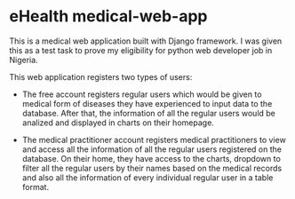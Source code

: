 # eHealth medical-web-app

This is a medical web application built with Django framework. I was given this as a test task to prove my eligibility for python web developer job in Nigeria.

This web application registers two types of users: 

- The free account registers regular users which would be given to medical form of diseases they have experienced to input data to the database. After that, the information of all the regular users would be analized and displayed in charts on their homepage.

- The medical practitioner account registers medical practitioners to view and access all the information of all the regular users registered on the database. On their home, they have access to the charts, dropdown to filter all the regular users by their names based on the medical records and also all the information of every individual regular user in a table format.
